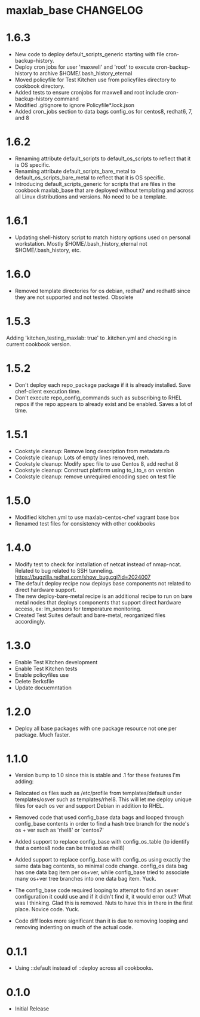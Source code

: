 # maxlab_base CHANGELOG

# 1.6.3

* New code to deploy default_scripts_generic starting with file cron-backup-history.
* Deploy cron jobs for user 'maxwell' and 'root' to execute cron-backup-history to archive $HOME/.bash_history_eternal
* Moved policyfile for Test Kitchen use from policyfiles directory to cookbook directory.
* Added tests to ensure cronjobs for maxwell and root include cron-backup-history command
* Modified .gitignore to ignore Policyfile*.lock.json
* Added cron_jobs section to data bags config_os for centos8, redhat6, 7, and 8

# 1.6.2

* Renaming attribute default_scripts to default_os_scripts to reflect that it is OS specific.
* Renaming attribute default_scripts_bare_metal to default_os_scripts_bare_metal to reflect that it is OS specific.
* Introducing default_scripts_generic for scripts that are files in the cookbook maxlab_base that are deployed without templating and across all Linux distributions and versions.  No need to be a template.

# 1.6.1

* Updating shell-history script to match history options used on personal workstation. Mostly $HOME/.bash_history_eternal not $HOME/.bash_history, etc.

# 1.6.0

* Removed template directories for os debian, redhat7 and redhat6 since they are not supported and not tested.  Obsolete

# 1.5.3

Adding 'kitchen_testing_maxlab: true' to .kitchen.yml and checking in current cookbook version.

# 1.5.2

* Don't deploy each repo_package package if it is already installed. Save chef-client execution time.
* Don't execute repo_config_commands such as subscribing to RHEL repos if the repo appears to already exist and be enabled. Saves a lot of time.

# 1.5.1

* Cookstyle cleanup: Remove long description from metadata.rb
* Cookstyle cleanup: Lots of empty lines removed, meh.
* Cookstyle cleanup: Modify spec file to use Centos 8, add redhat 8
* Cookstyle cleanup: Construct platform using to_i.to_s on version
* Cookstyle cleanup: remove unrequired encoding spec on test file


# 1.5.0

* Modified kitchen.yml to use maxlab-centos-chef vagrant base box
* Renamed test files for consistency with other cookbooks

# 1.4.0

* Modify test to check for installation of netcat instead of nmap-ncat.  Related to bug related to SSH tunneling. https://bugzilla.redhat.com/show_bug.cgi?id=2024007
* The default deploy recipe now deploys base components not related to direct hardware support.
* The new deploy-bare-metal recipe is an additional recipe to run on bare metal nodes that deploys components that support direct hardware access, ex: lm_sensors for temperature monitoring.
* Created Test Suites default and bare-metal, reorganized files accordingly.

# 1.3.0

* Enable Test Kitchen development
* Enable Test Kitchen tests
* Enable policyfiles use
* Delete Berksfile
* Update docuemntation

# 1.2.0

* Deploy all base packages with one package resource not one per package. Much faster.

# 1.1.0

* Version bump to 1.0 since this is stable and .1 for these features I'm adding:

* Relocated os files such as /etc/profile from templates/default under templates/osver such as templates/rhel8.  This will let me deploy unique files for each os ver and support Debian in addition to RHEL.

* Removed code that used config_base data bags and looped through config_base contents in order to find a hash tree branch for the node's os + ver such as 'rhel8' or 'centos7'

* Added support to replace config_base with config_os_table (to identify that a centos8 node can be treated as rhel8)

* Added support to replace config_base with config_os using exactly the same data bag contents, so minimal code change.  config_os data bag has one data bag item per os+ver, while config_base tried to associate many os+ver tree branches into one data bag item. Yuck.

* The config_base code required looping to attempt to find an osver configuration it could use and if it didn't find it, it would error out? What was I thinking. Glad this is removed. Nuts to have this in there in the first place.  Novice code.  Yuck.

* Code diff looks more significant than it is due to removing looping and removing indenting on much of the actual code.

# 0.1.1

* Using ::default instead of ::deploy across all cookbooks.

# 0.1.0

* Initial Release
